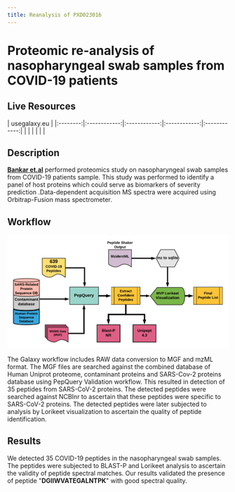 ```yaml
---
title: Reanalysis of PXD023016
---
```


# Proteomic re-analysis of nasopharyngeal swab samples from COVID-19 patients

## Live Resources

| usegalaxy.eu |
|:--------:|:------------:|:------------:|:------------:|:------------:|
| <FlatShield label="Input data" message="view" href="https://usegalaxy.eu/u/subina/h/pxd023016inputfiles" alt="Raw data" /> |
| <FlatShield label="PXD023016 history" message="view" href="https://usegalaxy.eu/u/arajczewski/h/pxd023016-12apr2021" alt="Galaxy history" /> |
| <FlatShield label="workflow" message="run" href="https://usegalaxy.eu/u/arajczewski/w/covid19-pepquery-validation-07april2021" /> |


## Description

**[Bankar et.al](http://proteomecentral.proteomexchange.org/cgi/GetDataset?ID=PXD023016)** performed proteomics study on nasopharyngeal swab samples from COVID-19 patients sample. This study was performed to identify a panel of host proteins which could serve as biomarkers of severity prediction .Data-dependent acquisition MS spectra were acquired using Orbitrap-Fusion mass spectrometer. 


## Workflow

![](./../img/wfVal.png)

The Galaxy workflow includes RAW data conversion to MGF and mzML format. The MGF files are searched against the combined database of 
Human Uniprot proteome, contaminant proteins and SARS-Cov-2 proteins database using PepQuery Validation workflow. This resulted in detection of 35 peptides from SARS-CoV-2 proteins. The detected peptides were searched against NCBInr to ascertain that these peptides were specific to SARS-CoV-2 proteins. The detected peptides were later subjected to analysis by Lorikeet visualization to ascertain the quality of peptide identification. 


## Results

We detected 35 COVID-19 peptides in the nasopharyngeal swab samples. The peptides were subjected to BLAST-P and Lorikeet analysis to ascertain the validity of peptide spectral matches. Our results validated the presence of peptide "**DGIIWVATEGALNTPK**" with good spectral quality.


